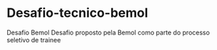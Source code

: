 # Desafio-tecnico-bemol
Desafio Bemol Desafio proposto pela Bemol como parte do processo seletivo de trainee
